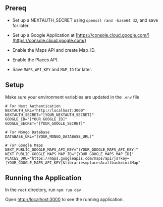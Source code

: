## Prereq

- Set up a NEXTAUTH_SECRET using `openssl rand -base64 32`, and save for later.
  
- Set up a Google Application at [https://console.cloud.google.com/](https://console.cloud.google.com/)
- Enable the Maps API and create Map_ID.
- Enable the Places API.
- Save `MAPS_API_KEY` and `MAP_ID` for later.

## Setup

Make sure your environment variables are updated in the `.env` file

```
# For Next Authentication
NEXTAUTH_URL="http://localhost:3000"
NEXTAUTH_SECRET="[YOUR_NEXTAUTH_SECRET]"
GOOGLE_ID="[YOUR_GOOGLE_ID]"
GOOGLE_SECRET="[YOUR_GOOGLE_SECRET]"

# For Mongo Database
DATABASE_URL="[YOUR_MONGO_DATABASE_URL]"

# For Google Maps
NEXT_PUBLIC_GOOGLE_MAPS_API_KEY="[YOUR_GOOGLE_MAPS_API_KEY]"
NEXT_PUBLIC_GOOGLE_MAPS_MAP_ID="[YOUR_GOOGLE_MAPS_MAP_ID]"
PLACES_URL="https://maps.googleapis.com/maps/api/js?key=[YOUR_GOOGLE_MAPS_API_KEY]&libraries=places&callback=initMap"
```

## Running the Application
In the `root` directory, run `npm run dev`

Open [http://localhost:3000](http://localhost:3000) to see the running application.
